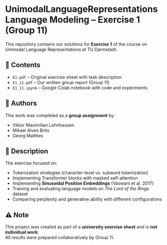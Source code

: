 # UnimodalLanguageRepresentations Language Modeling – Exercise 1 (Group 11)

This repository contains our solutions for **Exercise 1** of the course on Unimodal Language Representations at TU Darmstadt.

## 📂 Contents
- `E1.pdf` – Original exercise sheet with task description  
- `E1_11.pdf` – Our written group report (Group 11)  
- `E1_11.ipynb` – Google Colab notebook with code and experiments  

## 👥 Authors
This work was completed as a **group assignment** by:  
- Viktor Maximilian Lehnhausen  
- Mikael Alves Brito  
- Georg Matthes  

## 📝 Description
The exercise focused on:
- Tokenization strategies (character-level vs. subword tokenization)  
- Implementing Transformer blocks with masked self-attention  
- Implementing **Sinusoidal Position Embeddings** (Vaswani et al. 2017)  
- Training and evaluating language models on *The Lord of the Rings* dataset  
- Comparing perplexity and generative ability with different configurations  

## ⚠️ Note
This project was created as part of a **university exercise sheet** and is **not individual work**.  
All results were prepared collaboratively by Group 11.  
